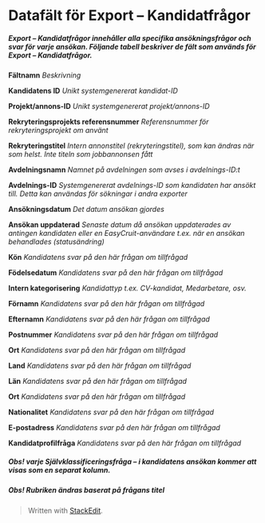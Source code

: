 # Datafält för Export – Kandidatfrågor

##### Export – Kandidatfrågor innehåller alla specifika ansökningsfrågor och svar för varje ansökan. Följande tabell beskriver de fält som används för Export – Kandidatfrågor.

**Fältnamn**
*Beskrivning*

**Kandidatens ID**
*Unikt systemgenererat kandidat-ID*

**Projekt/annons-ID**
*Unikt systemgenererat projekt/annons-ID*

**Rekryteringsprojekts referensnummer**
*Referensnummer för rekryteringsprojekt om använt*

**Rekryteringstitel**
*Intern annonstitel (rekryteringstitel), som kan ändras när som helst. Inte titeln som jobbannonsen fått*

**Avdelningsnamn**
*Namnet på avdelningen som avses i avdelnings-ID:t*

**Avdelnings-ID**
*Systemgenererat avdelnings-ID som kandidaten har ansökt till. Detta kan användas för sökningar i andra exporter*

**Ansökningsdatum**
*Det datum ansökan gjordes*

**Ansökan uppdaterad**
*Senaste datum då ansökan uppdaterades av antingen kandidaten eller en EasyCruit-användare t.ex. när en ansökan behandlades (statusändring)*

**Kön**
*Kandidatens svar på den här frågan om tillfrågad*

**Födelsedatum**
*Kandidatens svar på den här frågan om tillfrågad*

**Intern kategorisering**
*Kandidattyp t.ex. CV-kandidat, Medarbetare, osv.*

**Förnamn**
*Kandidatens svar på den här frågan om tillfrågad*

**Efternamn**
*Kandidatens svar på den här frågan om tillfrågad*

**Postnummer**
*Kandidatens svar på den här frågan om tillfrågad*

**Ort**
*Kandidatens svar på den här frågan om tillfrågad*

**Land**
*Kandidatens svar på den här frågan om tillfrågad*

**Län**
*Kandidatens svar på den här frågan om tillfrågad*

**Ort**
*Kandidatens svar på den här frågan om tillfrågad*

**Nationalitet**
*Kandidatens svar på den här frågan om tillfrågad*

**E-postadress**
*Kandidatens svar på den här frågan om tillfrågad*

**Kandidatprofilfråga**
*Kandidatens svar på den här frågan om tillfrågad*

##### Obs! varje  Självklassificeringsfråga  –  i kandidatens ansökan  kommer att visas som en separat kolumn.

##### Obs! Rubriken ändras baserat på frågans titel


> Written with [StackEdit](https://stackedit.io/).
<!--stackedit_data:
eyJoaXN0b3J5IjpbLTUzNzgxMTA4MF19
-->